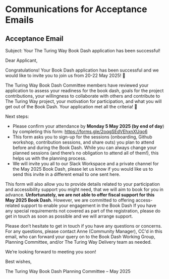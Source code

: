 # Communications for Acceptance Emails

## Acceptance Email

Subject: Your The Turing Way Book Dash application has been successful!

Dear Applicant,
 
Congratulations! Your Book Dash application has been successful and we would like to invite you to join us from 20-22 May 2025! 👏
 
The Turing Way Book Dash Committee members have reviewed your application to assess your readiness for the book dash, goals for the project contributions, your willingness to collaborate with others and contribute to The Turing Way project, your motivation for participation, and what you will get out of the Book Dash. Your application met all the criteria! 🎊
 
 
Next steps:
- Please confirm your attendance by **Monday 5 May 2025 (by end of day**) by completing this form: https://forms.gle/2oqgSEdVEhxnXUqo6
- This form asks you to sign-up for the sessions (onboarding, Github workshop, contribution sessions, and share outs) you plan to attend before and during the Book Dash. While you can always change your planned sessions (and there’s no obligation to attend all of them!), this helps us with the planning process.
- We will invite you all to our Slack Workspace and a private channel for the May 2025 Book Dash, please let us know if you would like us to send this invite in a different email to one sent here.
 
This form will also allow you to provide details related to your participation and accessibility support you might need, that we will aim to book for you in advance. **Unfortunately, we are not able to offer fiscal support for this May 2025 Book Dash.** However, we are committed to offering access-related support to enable your engagement in the Book Dash If you have any special requirements not covered as part of the registration, please do get in touch as soon as possible and we will arrange support. 
 
Please don’t hesitate to get in touch if you have any questions or concerns. For any questions, please contact Anne (Community Manager), CC'd in this email, who can forward your query on to the Book Dash Working Group, Planning Committee, and/or The Turing Way Delivery team as needed.
 
We’re looking forward to meeting you soon!
 
Best wishes,
 
The Turing Way Book Dash Planning Committee – May 2025

